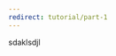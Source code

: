 ```yaml
---
redirect: tutorial/part-1
---
```


<!-- Heads up! This is a generated file, do not edit directly. You can find the source at https://github.com/ember-learn/super-rentals-tutorial/blob/master/src/markdown/tutorial/autocomplete-component.md -->
sdaklsdjl
